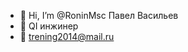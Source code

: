 - 👋 Hi, I’m @RoninMsc Павел Васильев
- 👀 QI инжинер
- 🌱 trening2014@mail.ru

<!---
RoninMsc/RoninMsc is a ✨ special ✨ repository because its `README.md` (this file) appears on your GitHub profile.
You can click the Preview link to take a look at your changes.
--->
